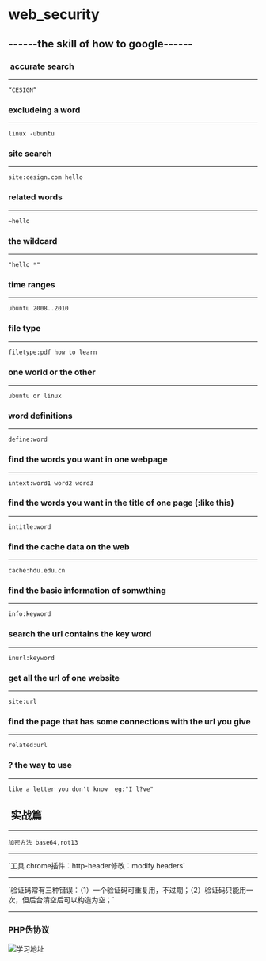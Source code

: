 # web_security

##  ------the skill of how to google------

###  accurate search
---
`“CESIGN”`

### excludeing a word
---
`linux -ubuntu`

### site search
---
`site:cesign.com hello`

### related words
---
`~hello`


### the wildcard
---
`"hello *"`

### time ranges
---
`ubuntu 2008..2010`

### file type
---
`filetype:pdf how to learn`

### one world or the other
---
`ubuntu or linux`

### word definitions
---
`define:word`

### find the words you want in one webpage
---
`intext:word1 word2 word3`

### find the words you want in the title of one page (<title>hello</title>:like this)
---
`intitle:word`

### find the cache data on the web
---
`cache:hdu.edu.cn`

### find the basic information of somwthing
---
`info:keyword`

### search the url contains the key word
---
`inurl:keyword`

### get all the url of one website
---
`site:url`

### find the page that has some connections with the url you give
---
`related:url`

### ? the way to use
---
`like a letter you don't know  eg:"I l?ve"`


##  实战篇
---
`加密方法 base64,rot13`
<hr/>
`工具 chrome插件：http-header修改：modify headers`
<hr/>
`验证码常有三种错误：（1）一个验证码可重复用，不过期；（2）验证码只能用一次，但后台清空后可以构造为空；`

---
### PHP伪协议
![学习地址](http://www.lorexxar.cn/2016/09/14/php-wei/)
